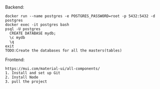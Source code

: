 Backend:

    docker run --name postgres -e POSTGRES_PASSWORD=root -p 5432:5432 -d postgres
    docker exec -it postgres bash
    psql -U postgres
      CREATE DATABASE mydb;
      \c mydb
      \q
    exit
    TODO:Create the databases for all the masters(tables)

Frontend:

    https://mui.com/material-ui/all-components/
    1. Install and set up Git
    2. Install Node
    3. pull the project
